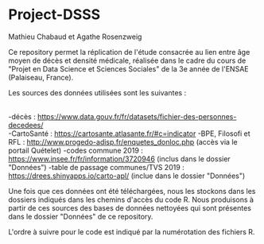 # Project-DSSS

Mathieu Chabaud et Agathe Rosenzweig

Ce repository permet la réplication de l'étude consacrée au lien entre âge moyen de décès et densité médicale, réalisée dans le cadre du cours de "Projet en Data Science et Sciences Sociales" de la 3e année de l'ENSAE (Palaiseau, France).

Les sources des données utilisées sont les suivantes :

<br>-décès : https://www.data.gouv.fr/fr/datasets/fichier-des-personnes-decedees/
<br>-CartoSanté : https://cartosante.atlasante.fr/#c=indicator 
-BPE, Filosofi et RFL : http://www.progedo-adisp.fr/enquetes_donloc.php (accès via le portail Quételet)
-codes commune 2019 : https://www.insee.fr/fr/information/3720946 (inclus dans le dossier "Données")
-table de passage communes/TVS 2019 : https://drees.shinyapps.io/carto-apl/ (inclue dans le dossier "Données")

Une fois que ces données ont été téléchargées, nous les stockons dans les dossiers indiqués dans les chemins d'accès du code R. Nous produisons à partir de ces sources des bases de données nettoyées qui sont présentes dans le dossier "Données" de ce repository.

L'ordre à suivre pour le code est indiqué par la numérotation des fichiers R.
